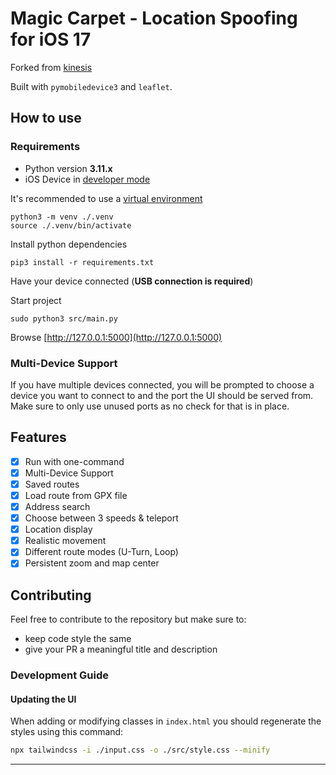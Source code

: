 # Magic Carpet - Location Spoofing for iOS 17

Forked from [kinesis](https://github.com/Siyuanw/kinesis)

Built with `pymobiledevice3` and `leaflet`.

## How to use

### Requirements

- Python version **3.11.x**
- iOS Device in [developer mode](https://developer.apple.com/documentation/xcode/enabling-developer-mode-on-a-device)

It's recommended to use a [virtual environment](https://docs.python.org/3/tutorial/venv.html)

```shell
python3 -m venv ./.venv
source ./.venv/bin/activate
```

Install python dependencies

```shell
pip3 install -r requirements.txt
```

Have your device connected (**USB connection is required**)

Start project

```shell
sudo python3 src/main.py
```

Browse [http://127.0.0.1:5000](http://127.0.0.1:5000)

### Multi-Device Support

If you have multiple devices connected, you will be prompted to choose a device you want to connect to and the port the UI should be served from.
Make sure to only use unused ports as no check for that is in place.

## Features

- [x] Run with one-command
- [x] Multi-Device Support
- [x] Saved routes
- [x] Load route from GPX file
- [x] Address search
- [x] Choose between 3 speeds & teleport
- [x] Location display
- [x] Realistic movement
- [x] Different route modes (U-Turn, Loop)
- [x] Persistent zoom and map center

## Contributing

Feel free to contribute to the repository but make sure to:

- keep code style the same
- give your PR a meaningful title and description

### Development Guide

#### Updating the UI

When adding or modifying classes in `index.html` you should regenerate the styles using this command:

```bash
npx tailwindcss -i ./input.css -o ./src/style.css --minify
```

---
